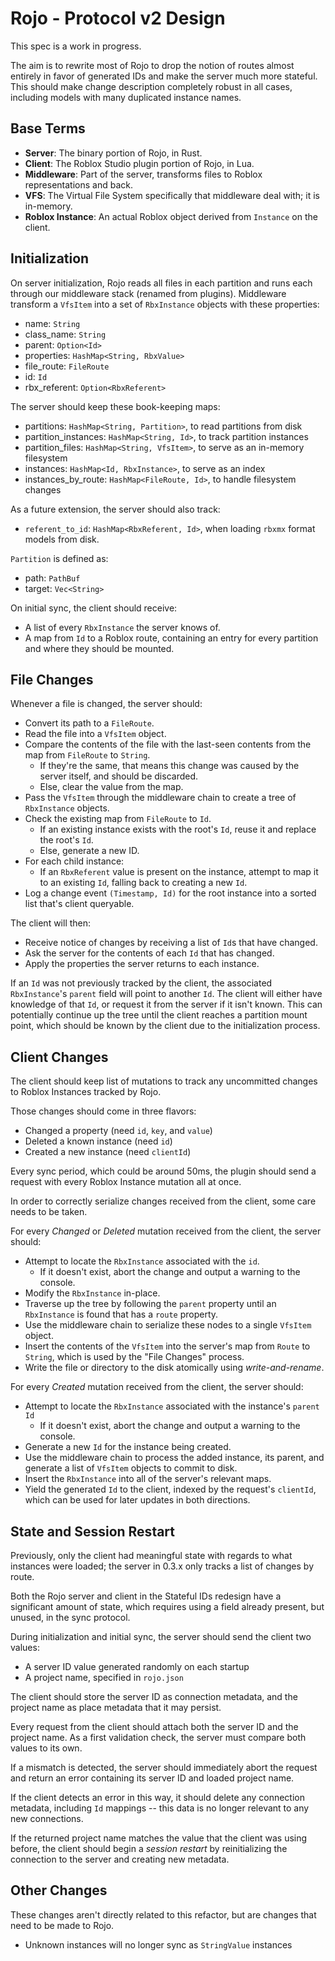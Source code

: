 # Rojo - Protocol v2 Design
This spec is a work in progress.

The aim is to rewrite most of Rojo to drop the notion of routes almost entirely in favor of generated IDs and make the server much more stateful. This should make change description completely robust in all cases, including models with many duplicated instance names.

## Base Terms

* **Server**: The binary portion of Rojo, in Rust.
* **Client**: The Roblox Studio plugin portion of Rojo, in Lua.
* **Middleware**: Part of the server, transforms files to Roblox representations and back.
* **VFS**: The Virtual File System specifically that middleware deal with; it is in-memory.
* **Roblox Instance**: An actual Roblox object derived from `Instance` on the client.

## Initialization
On server initialization, Rojo reads all files in each partition and runs each through our middleware stack (renamed from plugins). Middleware transform a `VfsItem` into a set of `RbxInstance` objects with these properties:

* name: `String`
* class_name: `String`
* parent: `Option<Id>`
* properties: `HashMap<String, RbxValue>`
* file_route: `FileRoute`
* id: `Id`
* rbx_referent: `Option<RbxReferent>`

The server should keep these book-keeping maps:

* partitions: `HashMap<String, Partition>`, to read partitions from disk
* partition_instances: `HashMap<String, Id>`, to track partition instances
* partition_files: `HashMap<String, VfsItem>`, to serve as an in-memory filesystem
* instances: `HashMap<Id, RbxInstance>`, to serve as an index
* instances_by_route: `HashMap<FileRoute, Id>`, to handle filesystem changes

As a future extension, the server should also track:

* `referent_to_id`: `HashMap<RbxReferent, Id>`, when loading `rbxmx` format models from disk.

`Partition` is defined as:

* path: `PathBuf`
* target: `Vec<String>`

On initial sync, the client should receive:

* A list of every `RbxInstance` the server knows of.
* A map from `Id` to a Roblox route, containing an entry for every partition and where they should be mounted.

## File Changes
Whenever a file is changed, the server should:

* Convert its path to a `FileRoute`.
* Read the file into a `VfsItem` object.
* Compare the contents of the file with the last-seen contents from the map from `FileRoute` to `String`.
	* If they're the same, that means this change was caused by the server itself, and should be discarded.
	* Else, clear the value from the map.
* Pass the `VfsItem` through the middleware chain to create a tree of `RbxInstance` objects.
* Check the existing map from `FileRoute` to `Id`.
	* If an existing instance exists with the root's `Id`, reuse it and replace the root's `Id`.
	* Else, generate a new ID.
* For each child instance:
	* If an `RbxReferent` value is present on the instance, attempt to map it to an existing `Id`, falling back to creating a new `Id`.
* Log a change event `(Timestamp, Id)` for the root instance into a sorted list that's client queryable.

The client will then:

* Receive notice of changes by receiving a list of `Id`s that have changed.
* Ask the server for the contents of each `Id` that has changed.
* Apply the properties the server returns to each instance.

If an `Id` was not previously tracked by the client, the associated `RbxInstance`'s `parent` field will point to another `Id`. The client will either have knowledge of that `Id`, or request it from the server if it isn't known. This can potentially continue up the tree until the client reaches a partition mount point, which should be known by the client due to the initialization process.

## Client Changes
The client should keep list of mutations to track any uncommitted changes to Roblox Instances tracked by Rojo.

Those changes should come in three flavors:

* Changed a property (need `id`, `key`, and `value`)
* Deleted a known instance (need `id`)
* Created a new instance (need `clientId`)

Every sync period, which could be around 50ms, the plugin should send a request with every Roblox Instance mutation all at once.

In order to correctly serialize changes received from the client, some care needs to be taken.

For every *Changed* or *Deleted* mutation received from the client, the server should:

* Attempt to locate the `RbxInstance` associated with the `id`.
	* If it doesn't exist, abort the change and output a warning to the console.
* Modify the `RbxInstance` in-place.
* Traverse up the tree by following the `parent` property until an `RbxInstance` is found that has a `route` property.
* Use the middleware chain to serialize these nodes to a single `VfsItem` object.
* Insert the contents of the `VfsItem` into the server's map from `Route` to `String`, which is used by the "File Changes" process.
* Write the file or directory to the disk atomically using *write-and-rename*.

For every *Created* mutation received from the client, the server should:

* Attempt to locate the `RbxInstance` associated with the instance's `parent` `Id`
	* If it doesn't exist, abort the change and output a warning to the console.
* Generate a new `Id` for the instance being created.
* Use the middleware chain to process the added instance, its parent, and generate a list of `VfsItem` objects to commit to disk.
* Insert the `RbxInstance` into all of the server's relevant maps.
* Yield the generated `Id` to the client, indexed by the request's `clientId`, which can be used for later updates in both directions.

## State and Session Restart
Previously, only the client had meaningful state with regards to what instances were loaded; the server in 0.3.x only tracks a list of changes by route.

Both the Rojo server and client in the Stateful IDs redesign have a significant amount of state, which requires using a field already present, but unused, in the sync protocol.

During initialization and initial sync, the server should send the client two values:
* A server ID value generated randomly on each startup
* A project name, specified in `rojo.json`

The client should store the server ID as connection metadata, and the project name as place metadata that it may persist.

Every request from the client should attach both the server ID and the project name. As a first validation check, the server must compare both values to its own.

If a mismatch is detected, the server should immediately abort the request and return an error containing its server ID and loaded project name.

If the client detects an error in this way, it should delete any connection metadata, including `Id` mappings -- this data is no longer relevant to any new connections.

If the returned project name matches the value that the client was using before, the client should begin a *session restart* by reinitializing the connection to the server and creating new metadata.

## Other Changes
These changes aren't directly related to this refactor, but are changes that need to be made to Rojo.

* Unknown instances will no longer sync as `StringValue` instances
